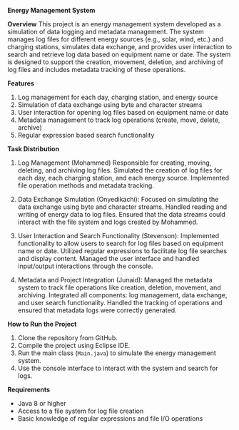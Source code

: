 **Energy Management System**

**Overview**
This project is an energy management system developed as a simulation of data logging and metadata management. The system manages log files for different energy sources (e.g., solar, wind, etc.) and charging stations, simulates data exchange, and provides user interaction to search and retrieve log data based on equipment name or date.
The system is designed to support the creation, movement, deletion, and archiving of log files and includes metadata tracking of these operations.

**Features**
1. Log management for each day, charging station, and energy source
2. Simulation of data exchange using byte and character streams
3. User interaction for opening log files based on equipment name or date
4. Metadata management to track log operations (create, move, delete, archive)
5. Regular expression based search functionality

 **Task Distribution**
1. Log Management (Mohammed)
    Responsible for creating, moving, deleting, and archiving log files.
    Simulated the creation of log files for each day, each charging station, and each energy source.
    Implemented file operation methods and metadata tracking.

2. Data Exchange Simulation (Onyedikachi):
    Focused on simulating the data exchange using byte and character streams.
    Handled reading and writing of energy data to log files.
    Ensured that the data streams could interact with the file system and logs created by Mohammed.

3. User Interaction and Search Functionality (Stevenson):
    Implemented functionality to allow users to search for log files based on equipment name or date.
    Utilized regular expressions to facilitate log file searches and display content.
    Managed the user interface and handled input/output interactions through the console.

4. Metadata and Project Integration (Junaid):
   Managed the metadata system to track file operations like creation, deletion, movement, and archiving.
   Integrated all components: log management, data exchange, and user search functionality.
   Handled the tracking of operations and ensured that metadata logs were correctly generated.

**How to Run the Project**
1. Clone the repository from GitHub.
2. Compile the project using  Eclipse IDE.
3. Run the main class (`Main.java`) to simulate the energy management system.
4. Use the console interface to interact with the system and search for logs.

**Requirements**
- Java 8 or higher
- Access to a file system for log file creation
- Basic knowledge of regular expressions and file I/O operations
